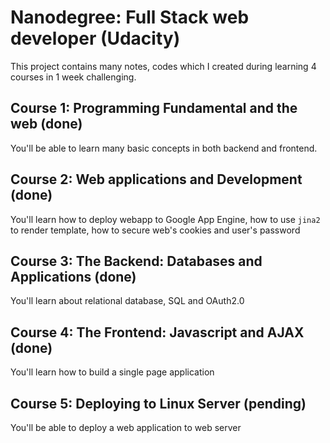 # Nanodegree: Full Stack web developer (Udacity)

This project contains many notes, codes which I created during learning 4 courses in 1 week challenging.

## Course 1: Programming Fundamental and the web (done)
You'll be able to learn many basic concepts in both backend and frontend. 


## Course 2: Web applications and Development (done)
You'll learn how to deploy webapp to Google App Engine, how to use `jina2` to
 render template, how to secure web's cookies and user's password

## Course 3: The Backend: Databases and Applications (done)
You'll learn about relational database, SQL and OAuth2.0

## Course 4: The Frontend: Javascript and AJAX (done)
You'll learn how to build a single page application

## Course 5: Deploying to Linux Server (pending)
You'll be able to deploy a web application to web server
